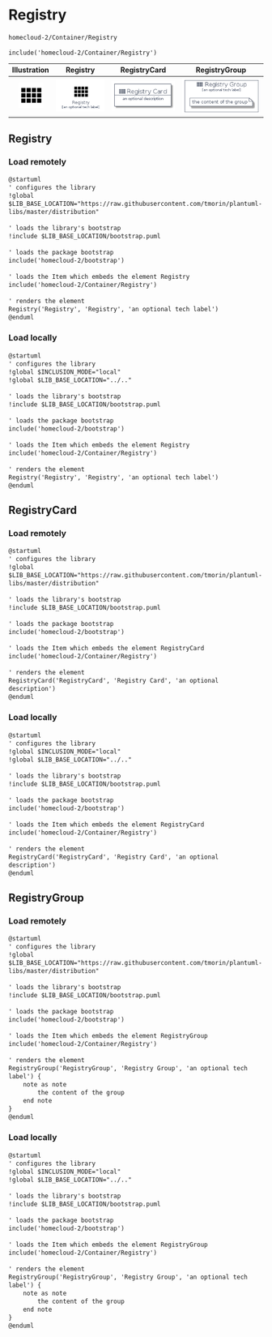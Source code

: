 # Registry


```text
homecloud-2/Container/Registry
```

```text
include('homecloud-2/Container/Registry')
```



| Illustration | Registry | RegistryCard | RegistryGroup |
| :---: | :---: | :---: | :---: |
| ![illustration for Illustration](../../homecloud-2/Container/Registry.png) | ![illustration for Registry](../../homecloud-2/Container/Registry.Local.png) | ![illustration for RegistryCard](../../homecloud-2/Container/RegistryCard.Local.png) | ![illustration for RegistryGroup](../../homecloud-2/Container/RegistryGroup.Local.png) |




## Registry

### Load remotely
```plantuml
@startuml
' configures the library
!global $LIB_BASE_LOCATION="https://raw.githubusercontent.com/tmorin/plantuml-libs/master/distribution"

' loads the library's bootstrap
!include $LIB_BASE_LOCATION/bootstrap.puml

' loads the package bootstrap
include('homecloud-2/bootstrap')

' loads the Item which embeds the element Registry
include('homecloud-2/Container/Registry')

' renders the element
Registry('Registry', 'Registry', 'an optional tech label')
@enduml
```

### Load locally
```plantuml
@startuml
' configures the library
!global $INCLUSION_MODE="local"
!global $LIB_BASE_LOCATION="../.."

' loads the library's bootstrap
!include $LIB_BASE_LOCATION/bootstrap.puml

' loads the package bootstrap
include('homecloud-2/bootstrap')

' loads the Item which embeds the element Registry
include('homecloud-2/Container/Registry')

' renders the element
Registry('Registry', 'Registry', 'an optional tech label')
@enduml
```

## RegistryCard

### Load remotely
```plantuml
@startuml
' configures the library
!global $LIB_BASE_LOCATION="https://raw.githubusercontent.com/tmorin/plantuml-libs/master/distribution"

' loads the library's bootstrap
!include $LIB_BASE_LOCATION/bootstrap.puml

' loads the package bootstrap
include('homecloud-2/bootstrap')

' loads the Item which embeds the element RegistryCard
include('homecloud-2/Container/Registry')

' renders the element
RegistryCard('RegistryCard', 'Registry Card', 'an optional description')
@enduml
```

### Load locally
```plantuml
@startuml
' configures the library
!global $INCLUSION_MODE="local"
!global $LIB_BASE_LOCATION="../.."

' loads the library's bootstrap
!include $LIB_BASE_LOCATION/bootstrap.puml

' loads the package bootstrap
include('homecloud-2/bootstrap')

' loads the Item which embeds the element RegistryCard
include('homecloud-2/Container/Registry')

' renders the element
RegistryCard('RegistryCard', 'Registry Card', 'an optional description')
@enduml
```

## RegistryGroup

### Load remotely
```plantuml
@startuml
' configures the library
!global $LIB_BASE_LOCATION="https://raw.githubusercontent.com/tmorin/plantuml-libs/master/distribution"

' loads the library's bootstrap
!include $LIB_BASE_LOCATION/bootstrap.puml

' loads the package bootstrap
include('homecloud-2/bootstrap')

' loads the Item which embeds the element RegistryGroup
include('homecloud-2/Container/Registry')

' renders the element
RegistryGroup('RegistryGroup', 'Registry Group', 'an optional tech label') {
    note as note
        the content of the group
    end note
}
@enduml
```

### Load locally
```plantuml
@startuml
' configures the library
!global $INCLUSION_MODE="local"
!global $LIB_BASE_LOCATION="../.."

' loads the library's bootstrap
!include $LIB_BASE_LOCATION/bootstrap.puml

' loads the package bootstrap
include('homecloud-2/bootstrap')

' loads the Item which embeds the element RegistryGroup
include('homecloud-2/Container/Registry')

' renders the element
RegistryGroup('RegistryGroup', 'Registry Group', 'an optional tech label') {
    note as note
        the content of the group
    end note
}
@enduml
```

